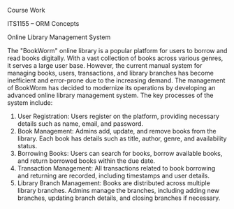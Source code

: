 Course Work

ITS1155 – ORM Concepts

Online Library Management System

The "BookWorm" online library is a popular platform for users to borrow and read books
digitally. With a vast collection of books across various genres, it serves a large user base.
However, the current manual system for managing books, users, transactions, and library
branches has become inefficient and error-prone due to the increasing demand.
The management of BookWorm has decided to modernize its operations by developing an
advanced online library management system.
The key processes of the system include:
1. User Registration: Users register on the platform, providing necessary details such as name,
email, and password.
2. Book Management: Admins add, update, and remove books from the library. Each book has
details such as title, author, genre, and availability status.
3. Borrowing Books: Users can search for books, borrow available books, and return borrowed
books within the due date.
4. Transaction Management: All transactions related to book borrowing and returning are
recorded, including timestamps and user details.
5. Library Branch Management: Books are distributed across multiple library branches. Admins
manage the branches, including adding new branches, updating branch details, and closing
branches if necessary.
